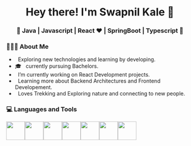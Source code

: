 <h1 align="center">Hey there! I'm Swapnil Kale 👋 </h1>
<h3 align="center">🚀 Java | Javascript | React ♥ | SpringBoot | Typescript  🚀</h3>
<div>

<div align="left"> 
  <h3> 👨🏻‍💻 About Me </h3>

  -  &nbsp; Exploring new technologies and learning by developing.
  - 🎓 &nbsp; currently pursuing Bachelors.
  -  &nbsp; I’m currently working on React Development projects.
  -  &nbsp; Learning more about Backend Architectures and Frontend Developement.
  -  &nbsp; Loves Trekking and Exploring nature and connecting to new people.  
</div> 
</div>

<div>
  <h3> 💻 Languages and Tools </h3>
  <p>
   <img src="https://brandslogos.com/wp-content/uploads/images/large/java-logo-1.png" width="50"><img src="https://media3.giphy.com/media/ln7z2eWriiQAllfVcn/200w.webp" width="50"><img src="https://d2908q01vomqb2.cloudfront.net/0716d9708d321ffb6a00818614779e779925365c/2020/12/11/ts-logo-512.png" width="50"><img src="https://i.giphy.com/media/eNAsjO55tPbgaor7ma/200w.webp" width="50"><img src="https://dz2cdn1.dzone.com/storage/temp/12434118-spring-boot-logo.png" width="50"><img src="https://media3.giphy.com/media/kdFc8fubgS31b8DsVu/giphy.webp" width="50"><img src="https://media.giphy.com/media/KzJkzjggfGN5Py6nkT/giphy.gif" width="50">
  <p>
</div> 
